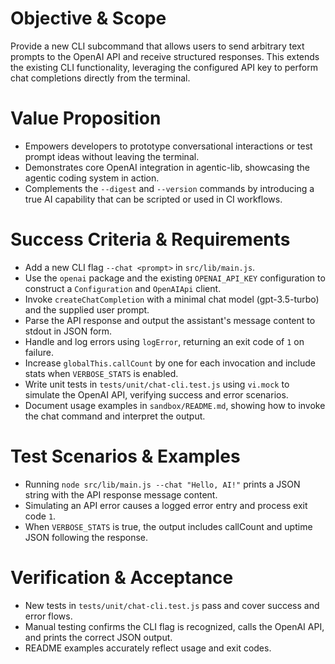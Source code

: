 # Objective & Scope
Provide a new CLI subcommand that allows users to send arbitrary text prompts to the OpenAI API and receive structured responses. This extends the existing CLI functionality, leveraging the configured API key to perform chat completions directly from the terminal.

# Value Proposition
- Empowers developers to prototype conversational interactions or test prompt ideas without leaving the terminal.
- Demonstrates core OpenAI integration in agentic-lib, showcasing the agentic coding system in action.
- Complements the `--digest` and `--version` commands by introducing a true AI capability that can be scripted or used in CI workflows.

# Success Criteria & Requirements
- Add a new CLI flag `--chat <prompt>` in `src/lib/main.js`.
- Use the `openai` package and the existing `OPENAI_API_KEY` configuration to construct a `Configuration` and `OpenAIApi` client.
- Invoke `createChatCompletion` with a minimal chat model (gpt-3.5-turbo) and the supplied user prompt.
- Parse the API response and output the assistant's message content to stdout in JSON form.
- Handle and log errors using `logError`, returning an exit code of `1` on failure.
- Increase `globalThis.callCount` by one for each invocation and include stats when `VERBOSE_STATS` is enabled.
- Write unit tests in `tests/unit/chat-cli.test.js` using `vi.mock` to simulate the OpenAI API, verifying success and error scenarios.
- Document usage examples in `sandbox/README.md`, showing how to invoke the chat command and interpret the output.

# Test Scenarios & Examples
- Running `node src/lib/main.js --chat "Hello, AI!"` prints a JSON string with the API response message content.
- Simulating an API error causes a logged error entry and process exit code `1`.
- When `VERBOSE_STATS` is true, the output includes callCount and uptime JSON following the response.

# Verification & Acceptance
- New tests in `tests/unit/chat-cli.test.js` pass and cover success and error flows.
- Manual testing confirms the CLI flag is recognized, calls the OpenAI API, and prints the correct JSON output.
- README examples accurately reflect usage and exit codes.